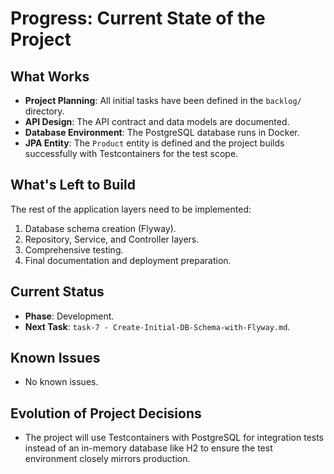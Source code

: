 # Progress: Current State of the Project

## What Works
- **Project Planning**: All initial tasks have been defined in the `backlog/` directory.
- **API Design**: The API contract and data models are documented.
- **Database Environment**: The PostgreSQL database runs in Docker.
- **JPA Entity**: The `Product` entity is defined and the project builds successfully with Testcontainers for the test scope.

## What's Left to Build
The rest of the application layers need to be implemented:
1.  Database schema creation (Flyway).
2.  Repository, Service, and Controller layers.
3.  Comprehensive testing.
4.  Final documentation and deployment preparation.

## Current Status
- **Phase**: Development.
- **Next Task**: `task-7 - Create-Initial-DB-Schema-with-Flyway.md`.

## Known Issues
- No known issues.

## Evolution of Project Decisions
- The project will use Testcontainers with PostgreSQL for integration tests instead of an in-memory database like H2 to ensure the test environment closely mirrors production.
